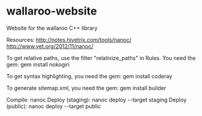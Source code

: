 # wallaroo-website
Website for the wallaroo C++ library

Resources:
http://notes.hivetrix.com/tools/nanoc/
http://www.yet.org/2012/11/nanoc/

To get relative paths, use the filter "relativize_paths" in Rules.
You need the gem:
	gem install nokogiri 
	
To get syntax highlighting, you need the gem:
	gem install coderay
    
To generate sitemap.xml, you need the gem:
    gem install builder
    
Compile:
    nanoc
Deploy (staging):
    nanoc deploy --target staging
Deploy (public):
    nanoc deploy --target public